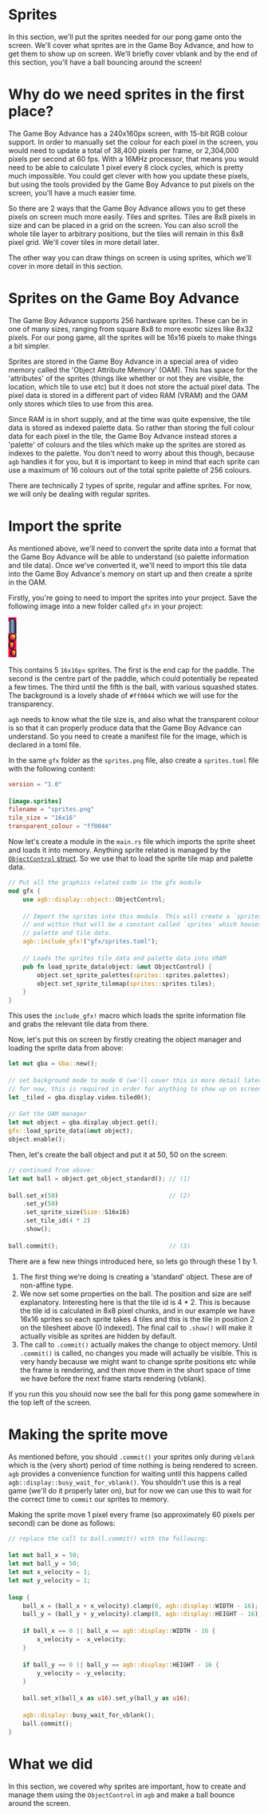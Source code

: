 # Sprites

In this section, we'll put the sprites needed for our pong game onto the screen.
We'll cover what sprites are in the Game Boy Advance, and how to get them to show up on screen.
We'll briefly cover vblank and by the end of this section, you'll have a ball bouncing around the screen!

# Why do we need sprites in the first place?

The Game Boy Advance has a 240x160px screen, with 15-bit RGB colour support.
In order to manually set the colour for each pixel in the screen, you would need to update a total of 38,400 pixels per frame, or 2,304,000 pixels per second at 60 fps.
With a 16MHz processor, that means you would need to be able to calculate 1 pixel every 8 clock cycles, which is pretty much impossible.
You could get clever with how you update these pixels, but using the tools provided by the Game Boy Advance to put pixels on the screen, you'll have a much easier time.

So there are 2 ways that the Game Boy Advance allows you to get these pixels on screen much more easily.
Tiles and sprites.
Tiles are 8x8 pixels in size and can be placed in a grid on the screen.
You can also scroll the whole tile layer to arbitrary positions, but the tiles will remain in this 8x8 pixel grid.
We'll cover tiles in more detail later.

The other way you can draw things on screen is using sprites, which we'll cover in more detail in this section.

# Sprites on the Game Boy Advance

The Game Boy Advance supports 256 hardware sprites.
These can be in one of many sizes, ranging from square 8x8 to more exotic sizes like 8x32 pixels.
For our pong game, all the sprites will be 16x16 pixels to make things a bit simpler.

Sprites are stored in the Game Boy Advance in a special area of video memory called the 'Object Attribute Memory' (OAM).
This has space for the 'attributes' of the sprites (things like whether or not they are visible, the location, which tile to use etc) but it does not store the actual pixel data.
The pixel data is stored in a different part of video RAM (VRAM) and the OAM only stores which tiles to use from this area.

Since RAM is in short supply, and at the time was quite expensive, the tile data is stored as indexed palette data.
So rather than storing the full colour data for each pixel in the tile, the Game Boy Advance instead stores a 'palette' of colours and the tiles which make up the sprites are stored as indexes to the palette.
You don't need to worry about this though, because `agb` handles it for you, but it is important to keep in mind that each sprite can use a maximum of 16 colours out of the total sprite palette of 256 colours.

There are technically 2 types of sprite, regular and affine sprites.
For now, we will only be dealing with regular sprites.

# Import the sprite

As mentioned above, we'll need to convert the sprite data into a format that the Game Boy Advance will be able to understand (so palette information and tile data).
Once we've converted it, we'll need to import this tile data into the Game Boy Advance's memory on start up and then create a sprite in the OAM.

Firstly, you're going to need to import the sprites into your project.
Save the following image into a new folder called `gfx` in your project:

![pong sprites](sprites.png)

This contains 5 `16x16px` sprites.
The first is the end cap for the paddle.
The second is the centre part of the paddle, which could potentially be repeated a few times.
The third until the fifth is the ball, with various squashed states.
The background is a lovely shade of `#ff0044` which we will use for the transparency.

`agb` needs to know what the tile size is, and also what the transparent colour is so that it can properly produce data that the Game Boy Advance can understand.
So you need to create a manifest file for the image, which is declared in a toml file.

In the same `gfx` folder as the `sprites.png` file, also create a `sprites.toml` file with the following content:

```toml
version = "1.0"

[image.sprites]
filename = "sprites.png"
tile_size = "16x16"
transparent_colour = "ff0044"
```

Now let's create a module in the `main.rs` file which imports the sprite sheet and loads it into memory.
Anything sprite related is managed by the [`ObjectControl` struct](https://docs.rs/agb/0.8.0/agb/display/object/struct.ObjectControl.html).
So we use that to load the sprite tile map and palette data.

```rust
// Put all the graphics related code in the gfx module
mod gfx {
    use agb::display::object::ObjectControl;

    // Import the sprites into this module. This will create a `sprites` module
    // and within that will be a constant called `sprites` which houses all the
    // palette and tile data.
    agb::include_gfx!("gfx/sprites.toml");

    // Loads the sprites tile data and palette data into VRAM
    pub fn load_sprite_data(object: &mut ObjectControl) {
        object.set_sprite_palettes(sprites::sprites.palettes);
        object.set_sprite_tilemap(sprites::sprites.tiles);
    }
}
```

This uses the `include_gfx!` macro which loads the sprite information file and grabs the relevant tile data from there.

Now, let's put this on screen by firstly creating the object manager and loading the sprite data from above:

```rust
let mut gba = Gba::new();

// set background mode to mode 0 (we'll cover this in more detail later)
// for now, this is required in order for anything to show up on screen at all.
let _tiled = gba.display.video.tiled0();

// Get the OAM manager
let mut object = gba.display.object.get();
gfx::load_sprite_data(&mut object);
object.enable();
```

Then, let's create the ball object and put it at 50, 50 on the screen:

```rust
// continued from above:
let mut ball = object.get_object_standard(); // (1)

ball.set_x(50)                               // (2)
    .set_y(50)
    .set_sprite_size(Size::S16x16)
    .set_tile_id(4 * 2)
    .show();

ball.commit();                               // (3)
```

There are a few new things introduced here, so lets go through these 1 by 1.

1. The first thing we're doing is creating a 'standard' object.
These are of non-affine type.
2. We now set some properties on the ball.
The position and size are self explanatory.
Interesting here is that the tile id is 4 * 2.
This is because the tile id is calculated in 8x8 pixel chunks, and in our example we have 16x16 sprites so each sprite takes 4 tiles and this is the tile in position 2 on the tilesheet above (0 indexed).
The final call to `.show()` will make it actually visible as sprites are hidden by default.
3. The call to `.commit()` actually makes the change to object memory.
Until `.commit()` is called, no changes you made will actually be visible.
This is very handy because we might want to change sprite positions etc while the frame is rendering, and then move them in the short space of time we have before the next frame starts rendering (vblank).

If you run this you should now see the ball for this pong game somewhere in the top left of the screen.

# Making the sprite move

As mentioned before, you should `.commit()` your sprites only during `vblank` which is the (very short) period of time nothing is being rendered to screen.
`agb` provides a convenience function for waiting until this happens called `agb::display::busy_wait_for_vblank()`.
You shouldn't use this is a real game (we'll do it properly later on), but for now we can use this to wait for the correct time to `commit` our sprites to memory.

Making the sprite move 1 pixel every frame (so approximately 60 pixels per second) can be done as follows:

```rust
// replace the call to ball.commit() with the following:

let mut ball_x = 50;
let mut ball_y = 50;
let mut x_velocity = 1;
let mut y_velocity = 1;

loop {
    ball_x = (ball_x + x_velocity).clamp(0, agb::display::WIDTH - 16);
    ball_y = (ball_y + y_velocity).clamp(0, agb::display::HEIGHT - 16);

    if ball_x == 0 || ball_x == agb::display::WIDTH - 16 {
        x_velocity = -x_velocity;
    }

    if ball_y == 0 || ball_y == agb::display::HEIGHT - 16 {
        y_velocity = -y_velocity;
    }

    ball.set_x(ball_x as u16).set_y(ball_y as u16);

    agb::display::busy_wait_for_vblank();
    ball.commit();
}
```

# What we did

In this section, we covered why sprites are important, how to create and manage them using the `ObjectControl` in `agb` and make a ball bounce around the screen.